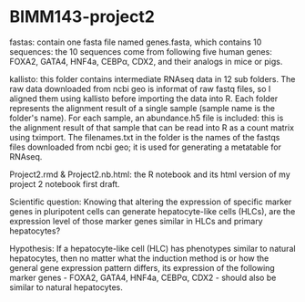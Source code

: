 # BIMM143-project2

fastas: contain one fasta file named genes.fasta, which contains 10 sequences: the 10 sequences come from following five human genes: FOXA2, GATA4, HNF4a, CEBPα, CDX2, and their analogs in mice or pigs.

kallisto: this folder contains intermediate RNAseq data in 12 sub folders. The raw data downloaded from ncbi geo is informat of raw fastq files, so I aligned them using kallisto before importing the data into R. Each folder represents the alignment result of a single sample (sample name is the folder's name). For each sample, an abundance.h5 file is included: this is the alignment result of that sample that can be read into R as a count matrix using tximport. The filenames.txt in the folder is the names of the fastqs files downloaded from ncbi geo; it is used for generating a metatable for RNAseq.

Project2.rmd & Project2.nb.html: the R notebook and its html version of my project 2 notebook first draft.

Scientific question: Knowing that altering the expression of specific marker genes in pluripotent cells can generate hepatocyte-like cells (HLCs), are the expression level of those marker genes similar in HLCs and primary hepatocytes?

Hypothesis: If a hepatocyte-like cell (HLC) has phenotypes similar to natural hepatocytes, then no matter what the induction method is or how the general gene expression pattern differs, its expression of the following marker genes - FOXA2, GATA4, HNF4a, CEBPα, CDX2 - should also be similar to natural hepatocytes.
